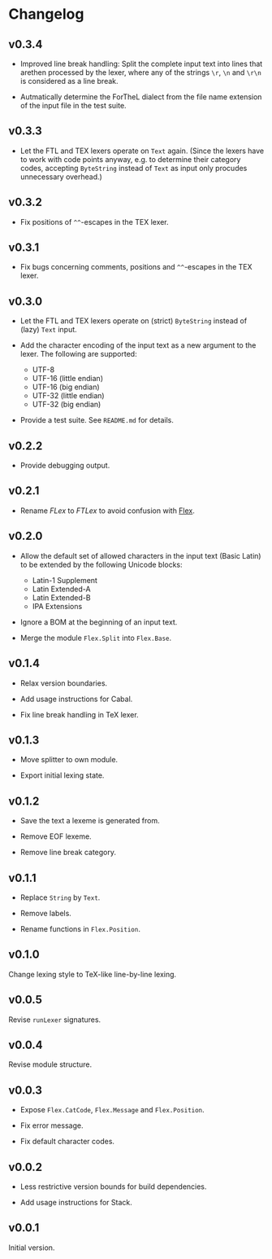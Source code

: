 # Changelog

## v0.3.4

* Improved line break handling: Split the complete input text into lines that
  arethen processed by the lexer, where any of the strings `\r`, `\n` and `\r\n`
  is considered as a line break.

* Autmatically determine the ForTheL dialect from the file name extension of the
  input file in the test suite.


## v0.3.3

* Let the FTL and TEX lexers operate on `Text` again. (Since the lexers have to
  work with code points anyway, e.g. to determine their category codes,
  accepting `ByteString` instead of `Text` as input only procudes unnecessary
  overhead.)


## v0.3.2

* Fix positions of `^^`-escapes in the TEX lexer.


## v0.3.1

* Fix bugs concerning comments, positions and `^^`-escapes in the TEX lexer.


## v0.3.0

* Let the FTL and TEX lexers operate on (strict) `ByteString` instead of (lazy)
  `Text` input.

* Add the character encoding of the input text as a new argument to the lexer.
  The following are supported:

  - UTF-8
  - UTF-16 (little endian)
  - UTF-16 (big endian)
  - UTF-32 (little endian)
  - UTF-32 (big endian)

* Provide a test suite. See `README.md` for details.


## v0.2.2

* Provide debugging output.


## v0.2.1

* Rename *FLex* to *FTLex* to avoid confusion with
  [Flex](https://github.com/westes/flex).


## v0.2.0

* Allow the default set of allowed characters in the input text (Basic Latin)
  to be extended by the following Unicode blocks:

  - Latin-1 Supplement
  - Latin Extended-A
  - Latin Extended-B
  - IPA Extensions

* Ignore a BOM at the beginning of an input text.

* Merge the module `Flex.Split` into `Flex.Base`.


## v0.1.4

* Relax version boundaries.

* Add usage instructions for Cabal.

* Fix line break handling in TeX lexer.


## v0.1.3

* Move splitter to own module.

* Export initial lexing state.


## v0.1.2

* Save the text a lexeme is generated from.

* Remove EOF lexeme.

* Remove line break category.


## v0.1.1

* Replace `String` by `Text`.

* Remove labels.

* Rename functions in `Flex.Position`.


## v0.1.0

Change lexing style to TeX-like line-by-line lexing.


## v0.0.5

Revise `runLexer` signatures.


## v0.0.4

Revise module structure.


## v0.0.3

* Expose `Flex.CatCode`, `Flex.Message` and `Flex.Position`.

* Fix error message.

* Fix default character codes.


## v0.0.2

* Less restrictive version bounds for build dependencies.

* Add usage instructions for Stack.


## v0.0.1

Initial version.
